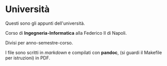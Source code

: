 # Università
Questi sono gli appunti dell'università.

Corso di **Ingegneria-Informatica** alla Federico II di Napoli.

Divisi per anno-semestre-corso.

I file sono scritti in *markdown* e compilati con **pandoc**, (si guardi il Makefile per istruzioni) in PDF.

